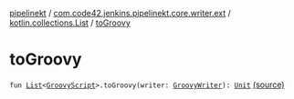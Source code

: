 [pipelinekt](../../index.md) / [com.code42.jenkins.pipelinekt.core.writer.ext](../index.md) / [kotlin.collections.List](index.md) / [toGroovy](./to-groovy.md)

# toGroovy

`fun `[`List`](https://kotlinlang.org/api/latest/jvm/stdlib/kotlin.collections/-list/index.html)`<`[`GroovyScript`](../../com.code42.jenkins.pipelinekt.core.writer/-groovy-script/index.md)`>.toGroovy(writer: `[`GroovyWriter`](../../com.code42.jenkins.pipelinekt.core.writer/-groovy-writer/index.md)`): `[`Unit`](https://kotlinlang.org/api/latest/jvm/stdlib/kotlin/-unit/index.html) [(source)](https://github.com/code42/pipelinekt/tree/master/core/src/main/kotlin/com/code42/jenkins/pipelinekt/core/writer/ext/Ext.kt#L9)